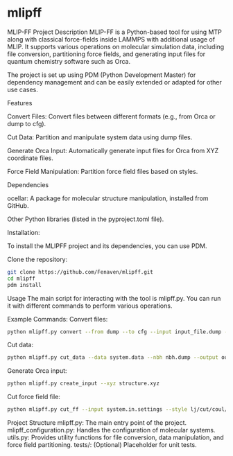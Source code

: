 # mlipff
MLIP-FF Project
Description
MLIP-FF is a Python-based tool for using MTP along with classical force-fields inside LAMMPS with additional usage of MLIP. It supports various operations on molecular simulation data, including file conversion, partitioning force fields, and generating input files for quantum chemistry software such as Orca.

The project is set up using PDM (Python Development Master) for dependency management and can be easily extended or adapted for other use cases.

Features

Convert Files: Convert files between different formats (e.g., from Orca or dump to cfg).

Cut Data: Partition and manipulate system data using dump files.

Generate Orca Input: Automatically generate input files for Orca from XYZ coordinate files.

Force Field Manipulation: Partition force field files based on styles.

Dependencies

ocellar: A package for molecular structure manipulation, installed from GitHub.

Other Python libraries (listed in the pyproject.toml file).

Installation:

To install the MLIPFF project and its dependencies, you can use PDM.

Clone the repository:

```bash
git clone https://github.com/Fenaven/mlipff.git
cd mlipff
pdm install
```
Usage
The main script for interacting with the tool is mlipff.py. You can run it with different commands to perform various operations.

Example Commands:
Convert files:

```bash
python mlipff.py convert --from dump --to cfg --input input_file.dump --output output_file.cfg
```
Cut data:

```bash
python mlipff.py cut_data --data system.data --nbh nbh.dump --output output.data
```

Generate Orca input:

```bash
python mlipff.py create_input --xyz structure.xyz
```
Cut force field file:

```bash
python mlipff.py cut_ff --input system.in.settings --style lj/cut/coul/cut
```

Project Structure
mlipff.py: The main entry point of the project.
mlipff_configuration.py: Handles the configuration of molecular systems.
utils.py: Provides utility functions for file conversion, data manipulation, and force field partitioning.
tests/: (Optional) Placeholder for unit tests.